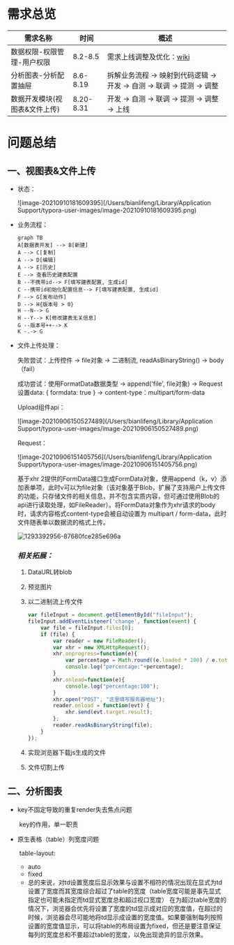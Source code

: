 # 需求总览

| 需求名称                      | 时间      | 概述                                                         |
| ----------------------------- | --------- | ------------------------------------------------------------ |
| 数据权限-权限管理-用户权限    | 8.2-8.5   | 需求上线调整及优化：[wiki](https://wiki.corp.bianlifeng.com/pages/viewpage.action?pageId=660899975&_flowOrderId=2110092402333605&_taskOrderId=9a92ea03-27b6-4adb-b5a9-3bc4282d36cc) |
| 分析图表-分析配置抽屉         | 8.6-8.19  | 拆解业务流程 -> 映射到代码逻辑 -> 开发 -> 自测 -> 联调 -> 提测 -> 调整 |
| 数据开发模块(视图表&文件上传) | 8.20-8.31 | 开发 -> 自测 -> 联调 -> 提测 -> 调整 -> 上线                 |

# 问题总结

## 一、视图表&文件上传

- 状态：

  ![image-20210910181609395](/Users/bianlifeng/Library/Application Support/typora-user-images/image-20210910181609395.png)
  
- 业务流程：

  ```mermaid
  graph TB
  A[数据表开发] --> B[新建]
  A --> C[复制]
  A --> D[编辑]
  A --> E[历史]
  E --> 查看历史建表配置
  B --不携带id--> F[填写建表配置, 生成id]
  C --携带id初始化配置信息--> F[填写建表配置, 生成id]
  F --> G[发布动作]
  D --> H{版本号 > 0}
  H --N--> G
  H --Y--> K[修改建表无关信息]
  G --版本号++--> K
  K -.-> G
  ```

  

- 文件上传处理：

  失败尝试：上传控件 -> file对象 -> 二进制流, readAsBinaryString() -> body（fail） 

  成功尝试：使用FormatData数据类型 -> append('file', file对象) -> Request设置data: { formdata: true } -> content-type：multipart/form-data

  

  Upload组件api：

  ![image-20210906150527489](/Users/bianlifeng/Library/Application Support/typora-user-images/image-20210906150527489.png)

  Request：

  ![image-20210906151405756](/Users/bianlifeng/Library/Application Support/typora-user-images/image-20210906151405756.png)

  

  基于xhr 2提供的FormData接口生成FormData对象，使用append（k，v）添加表单项，此时v可以为file对象（该对象基于Blob，扩展了支持用户上传文件的功能，只存储文件的相关信息，并不包含实质内容，但可通过使用Blob的api进行读取处理，如FileReader）。将FormData对象作为xhr请求的body时，请求内容格式content-type会被自动设置为 multipart / form-data，此时文件随表单以数据流的格式上传。

  ![1293392956-87680fce285e696a](/Users/bianlifeng/Desktop/1293392956-87680fce285e696a.png)

  ### ***相关拓展：***

  1. DataURL转blob

  2. 预览图片
  
  3. 以二进制流上传文件
  
     ```javascript
     var fileInput = document.getElementById("fileInput");
     fileInput.addEventListener('change', function(event) {
         var file = fileInput.files[0];
         if (file) {
             var reader = new FileReader();  
             var xhr = new XMLHttpRequest();
             xhr.onprogress=function(e){
                 var percentage = Math.round((e.loaded * 100) / e.total);
                 console.log("percentage:"+percentage);
             }
             xhr.onload=function(e){
                 console.log("percentage:100");
             }
             xhr.open("POST", "这里填写服务器地址");  
             reader.onload = function(evt) {
                 xhr.send(evt.target.result);
             };
             reader.readAsBinaryString(file);
         }
     }); 
     ```
  
  4. 实现浏览器下载js生成的文件
  
  
  5. 文件切割上传
  

## 二、分析图表

- key不固定导致的重复render失去焦点问题

  ​	key的作用，单一职责

- 原生表格（table）列宽度问题

  ​	table-layout:

    * auto
    * fixed
  * 总的来说，对td设置宽度后显示效果与设置不相符的情况出现在显式为td设置了宽度而其宽度综合超过了table的宽度（table宽度可能是事先显式指定也可能未指定而td显式宽度总和超过视口宽度）
     在为超过table宽度的情况下，浏览器会优先将设置了宽度的td显示成对应的宽度值，在超过的时候，浏览器会尽可能地将td显示成设置的宽度值。如果要强制每列按照设置的宽度值显示，可以将table的布局设置为fixed，但还是要注意保证每列的宽度总和不要超过table的宽度，以免出现诡异的显示效果。

